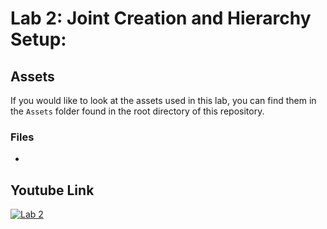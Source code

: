 # Lab 2: Joint Creation and Hierarchy Setup:

## Assets
If you would like to look at the assets used in this lab, you can find them in the `Assets` folder found in the root directory of this repository.
### Files
- [](../Assets)

## Youtube Link
[![Lab 2](https://img.youtube.com/vi/4X6Z4Z4Z4Z4/0.jpg)](https://youtu.be/4X6Z4Z4Z4Z4)